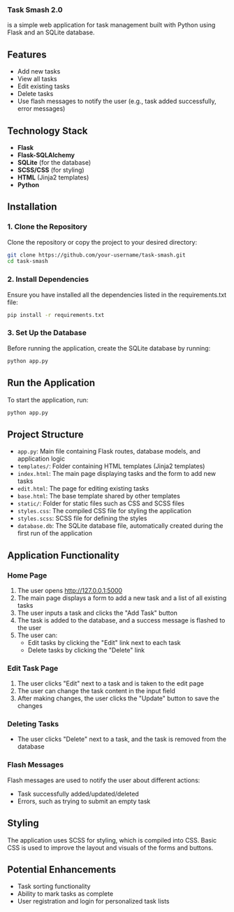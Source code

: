 ### Task Smash 2.0 
is a simple web application for task management built with Python using Flask and an SQLite database.


## Features

- Add new tasks
- View all tasks
- Edit existing tasks
- Delete tasks
- Use flash messages to notify the user (e.g., task added successfully, error messages)

## Technology Stack

- **Flask**
- **Flask-SQLAlchemy**
- **SQLite** (for the database)
- **SCSS/CSS** (for styling)
- **HTML** (Jinja2 templates)
- **Python**

## Installation

### 1. Clone the Repository

Clone the repository or copy the project to your desired directory:

```bash
git clone https://github.com/your-username/task-smash.git
cd task-smash
```

### 2. Install Dependencies

Ensure you have installed all the dependencies listed in the requirements.txt file:

```bash
pip install -r requirements.txt
```

### 3. Set Up the Database

Before running the application, create the SQLite database by running:

```bash
python app.py
```

## Run the Application

To start the application, run:

```bash
python app.py
```

## Project Structure

- `app.py`: Main file containing Flask routes, database models, and application logic
- `templates/`: Folder containing HTML templates (Jinja2 templates)
- `index.html`: The main page displaying tasks and the form to add new tasks
- `edit.html`: The page for editing existing tasks
- `base.html`: The base template shared by other templates
- `static/`: Folder for static files such as CSS and SCSS files
- `styles.css`: The compiled CSS file for styling the application
- `styles.scss`: SCSS file for defining the styles
- `database.db`: The SQLite database file, automatically created during the first run of the application


## Application Functionality


### Home Page

1. The user opens http://127.0.0.1:5000
2. The main page displays a form to add a new task and a list of all existing tasks
3. The user inputs a task and clicks the "Add Task" button
4. The task is added to the database, and a success message is flashed to the user
5. The user can:
   - Edit tasks by clicking the "Edit" link next to each task
   - Delete tasks by clicking the "Delete" link


### Edit Task Page

1. The user clicks "Edit" next to a task and is taken to the edit page
2. The user can change the task content in the input field
3. After making changes, the user clicks the "Update" button to save the changes


### Deleting Tasks

- The user clicks "Delete" next to a task, and the task is removed from the database


### Flash Messages

Flash messages are used to notify the user about different actions:

- Task successfully added/updated/deleted
- Errors, such as trying to submit an empty task


## Styling

The application uses SCSS for styling, which is compiled into CSS. Basic CSS is used to improve the layout and visuals of the forms and buttons.


## Potential Enhancements

- Task sorting functionality
- Ability to mark tasks as complete
- User registration and login for personalized task lists

